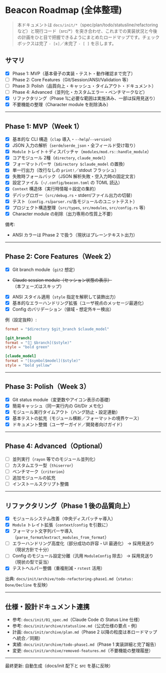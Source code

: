 # Beacon Roadmap (全体整理)

> 本ドキュメントは `docs/init/*`（spec/plan/todo/statusline/refactoring など）と現行コード（src/*）を突き合わせ、これまでの実装状況と今後の計画をひと目で把握できるようにまとめたロードマップです。チェックボックスは完了 `- [x]`／未完了 `- [ ]` を示します。

## サマリ
- [x] Phase 1: MVP（基本骨子の実装・テスト・動作確認まで完了）
- [ ] Phase 2: Core Features（Git/Session/ANSI/Validation 等）
- [ ] Phase 3: Polish（品質向上・キャッシュ・タイムアウト・ドキュメント）
- [ ] Phase 4: Advanced（並列化・カスタムエラー・ベンチマークなど）
- [x] リファクタリング（Phase 1に必要な範囲は実施済み、一部は採用見送り）
- [x] 不要機能の整理（Character module を削除済み）

---

## Phase 1: MVP（Week 1）
- [x] 基本的な CLI 構造（`clap` 導入・`--help`/`--version`）
- [x] JSON 入力の解析（`serde`/`serde_json`・全フィールド受け取り）
- [x] `Module` トレイト＋ディスパッチャ（`modules/mod.rs::handle_module`）
- [x] コアモジュール 2種（`directory`, `claude_model`）
- [x] フォーマットパーサ（`$directory $claude_model` の置換）
- [x] 単一行出力（改行なしの `print!`／stdout フラッシュ）
- [x] 失敗時フォールバック（JSON 解析失敗・空入力時の固定文言）
- [x] 設定ファイル（`~/.config/beacon.toml` の TOML 読込）
- [x] `Context` 構造体（実行時情報＋設定の集約）
- [x] デバッグロガー（`src/debug.rs`・stderr/ファイル出力の切替）
- [x] テスト（`config.rs`/`parser.rs`/各モジュールのユニットテスト）
- [x] プロジェクト構造整理（`src/types`, `src/modules`, `src/config.rs` 等）
- [x] Character module の削除（出力専用の性質上不要）

備考:
- ANSI カラーは Phase 2 で扱う（現状はプレーンテキスト出力）

---

## Phase 2: Core Features（Week 2）
- [x] Git branch module（`git2` 想定）
- ~~Claude session module（セッション状態の表示）~~（本フェーズはスキップ）
- [x] ANSI スタイル適用（`style` 指定を解釈して装飾出力）
- [x] 基本的なエラーハンドリング拡張（ユーザ視点のメッセージ最適化）
- [x] Config のバリデーション（値域・想定外キー検出）

例（設定抜粋）:

```toml
format = "$directory $git_branch $claude_model"

[git_branch]
format = "[🌿 $branch]($style)"
style = "bold green"

[claude_model]
format = "[$symbol$model]($style)"
style = "bold yellow"
```

---

## Phase 3: Polish（Week 3）
- [x] Git status module（変更数やアイコン表示の基礎）
- [x] 簡易キャッシュ（同一実行内の Git/Dir メモ化）
- [x] モジュール実行タイムアウト（ハング防止・設定連動）
- [x] 基本テストの拡充（モジュール横断／フォーマットの境界ケース）
- [x] ドキュメント整備（ユーザーガイド／開発者向けガイド）

---

## Phase 4: Advanced（Optional）
- [ ] 並列実行（`rayon` 等でのモジュール並列化）
- [ ] カスタムエラー型（`thiserror`）
- [ ] ベンチマーク（`criterion`）
- [ ] 追加モジュールの拡充
- [ ] インストールスクリプト整備

---

## リファクタリング（Phase 1 後の品質向上）
- [x] モジュールシステム改善（中央ディスパッチャ導入）
- [x] `Module` トレイト拡張（`context`/`config` を引数に）
- [x] フォーマット文字列パーサ導入（`parse_format`/`extract_modules_from_format`）
- [ ] エラーハンドリング高度化（部分成功の許容・UI 最適化） → 採用見送り（現状方針で十分）
- [ ] Config のモジュール設定分離（汎用 `ModuleConfig` 除去） → 採用見送り（現状の型で妥当）
- [x] テストヘルパー整備（重複削減・`rstest` 活用）

出典: `docs/init/archive/todo-refactoring-phase1.md`（`status: Done/Decline` を反映）

---

## 仕様・設計ドキュメント連携
- 参考: `docs/init/01_spec.md`（Claude Code の Status Line 仕様）
- 参考: `docs/init/archive/statusline.md`（公式仕様の要点・例）
- 計画: `docs/init/archive/plan.md`（Phase 2 以降の粒度は本ロードマップへ統合／同期）
- 実績: `docs/init/archive/todo-phase1.md`（Phase 1 実装詳細と完了報告）
- 変更: `docs/init/archive/removed-features.md`（不要機能の整理履歴）

---

最終更新: 自動生成（docs/init 配下と src を基に反映）
